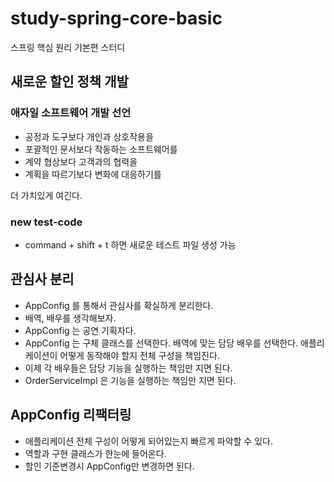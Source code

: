 # study-spring-core-basic
스프링 핵심 원리 기본편 스터디

## 새로운 할인 정책 개발

### 애자일 소프트웨어 개발 선언

- 공정과 도구보다 개인과 상호작용을
- 포괄적인 문서보다 작동하는 소프트웨어를
- 계약 협상보다 고객과의 협력을
- 계획을 따르기보다 변화에 대응하기를

더 가치있게 여긴다.

### new test-code 
- command + shift + t 하면 새로운 테스트 파일 생성 가능

## 관심사 분리
- AppConfig 를 통해서 관심사를 확실하게 분리한다.
- 배역, 배우를 생각해보자.
- AppConfig 는 공연 기획자다.
- AppConfig 는 구체 클래스를 선택한다. 배역에 맞는 담당 배우를 선택한다. 애플리케이션이 어떻게 동작해야 할지 전체 구성을 책임진다.
- 이제 각 배우들은 담당 기능을 실행하는 책임만 지면 된다.
- OrderServiceImpl 은 기능을 실행하는 책임만 지면 된다. 

## AppConfig 리팩터링
- 애플리케이션 전체 구성이 어떻게 되어있는지 빠르게 파악할 수 있다.
- 역할과 구현 클래스가 한눈에 들어온다.
- 할인 기준변경시 AppConfig만 변경하면 된다.